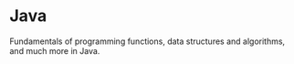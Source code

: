 # Java

Fundamentals of programming functions, data structures and algorithms, and much more in Java. 
